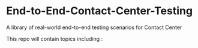 # End-to-End-Contact-Center-Testing
A library of real-world end-to-end testing scenarios for Contact Center


This repo will contain topics including :
